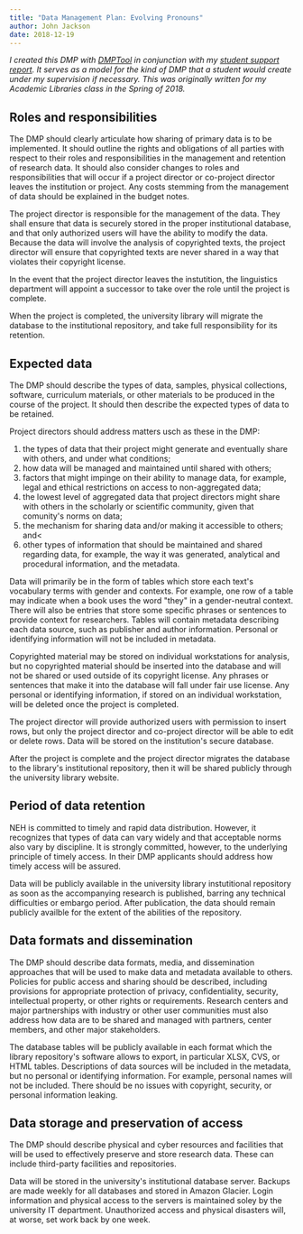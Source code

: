 ```yaml
---
title: "Data Management Plan: Evolving Pronouns"
author: John Jackson
date: 2018-12-19
---
```

*I created this DMP with [DMPTool](https://dmptool.org/) in conjunction with my [student support report](/libraries/academic-library-student-support/). It serves as a model for the kind of DMP that a student would create under my supervision if necessary. This was originally written for my Academic Libraries class in the Spring of 2018.*

## Roles and responsibilities

The DMP should clearly articulate how sharing of primary data is to be implemented. It should outline the rights and obligations of all parties with respect to their roles and responsibilities in the management and retention of research data. It should also consider changes to roles and responsibilities that will occur if a project director or co-project director leaves the institution or project. Any costs stemming from the management of data should be explained in the budget notes.

The project director is responsible for the management of the data. They shall ensure that data is securely stored in the proper institutional database, and that only authorized users will have the ability to modify the data. Because the data will involve the analysis of copyrighted texts, the project director will ensure that copyrighted texts are never shared in a way that violates their copyright license.

In the event that the project director leaves the instutition, the linguistics department will appoint a successor to take over the role until the project is complete.

When the project is completed, the university library will migrate the database to the institutional repository, and take full responsibility for its retention.

## Expected data

The DMP should describe the types of data, samples, physical collections, software, curriculum materials, or other materials to be produced in the course of the project. It should then describe the expected types of data to be retained.

Project directors should address matters usch as these in the DMP:

1. the types of data that their project might generate and eventually share with others, and under what conditions;
2. how data will be managed and maintained until shared with others;
3. factors that might impinge on their ability to manage data, for example, legal and ethical restrictions on access to non-aggregated data;
4. the lowest level of aggregated data that project directors might share with others in the scholarly or scientific community, given that comunity's norms on data;
5. the mechanism for sharing data and/or making it accessible to others; and<
6. other types of information that should be maintained and shared regarding data, for example, the way it was generated, analytical and procedural information, and the metadata.

Data will primarily be in the form of tables which store each text's vocabulary terms with gender and contexts. For example, one row of a table may indicate when a book uses the word "they" in a gender-neutral context. There will also be entries that store some specific phrases or sentences to provide context for researchers. Tables will contain metadata describing each data source, such as publisher and author information. Personal or identifying information will not be included in metadata.

Copyrighted material may be stored on individual workstations for analysis, but no copyrighted material should be inserted into the database and will not be shared or used outside of its copyright license. Any phrases or sentences that make it into the database will fall under fair use license. Any personal or identifying information, if stored on an individual workstation, will be deleted once the project is completed.

The project director will provide authorized users with permission to insert rows, but only the project director and co-project director will be able to edit or delete rows. Data will be stored on the institution's secure database.

After the project is complete and the project director migrates the database to the library's institutional repository, then it will be shared publicly through the university library website.

## Period of data retention

NEH is committed to timely and rapid data distribution. However, it recognizes that types of data can vary widely and that acceptable norms also vary by discipline. It is strongly committed, however, to the underlying principle of timely access. In their DMP applicants should address how timely access will be assured.

Data will be publicly available in the university library instutitional repository as soon as the accompanying research is published, barring any technical difficulties or embargo period. After publication, the data should remain publicly availble for the extent of the abilities of the repository.

## Data formats and dissemination

The DMP should describe data formats, media, and dissemination approaches that will be used to make data and metadata available to others. Policies for public access and sharing should be described, including provisions for appropriate protection of privacy, confidentiality, security, intellectual property, or other rights or requirements. Research centers and major partnerships with industry or other user communities must also address how data are to be shared and managed with partners, center members, and other major stakeholders.

The database tables will be publicly available in each format which the library repository's software allows to export, in particular XLSX, CVS, or HTML tables. Descriptions of data sources will be included in the metadata, but no personal or identifying information. For example, personal names will not be included. There should be no issues with copyright, security, or personal information leaking.

## Data storage and preservation of access

The DMP should describe physical and cyber resources and facilities that will be used to effectively preserve and store research data. These can include third-party facilities and repositories.

Data will be stored in the university's institutional database server. Backups are made weekly for all databases and stored in Amazon Glacier. Login information and physical access to the servers is maintained soley by the university IT department. Unauthorized access and physical disasters will, at worse, set work back by one week.
